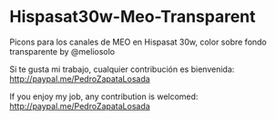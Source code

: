 # Hispasat30w-Meo-Transparent
Picons para los canales de MEO en Hispasat 30w, color sobre fondo transparente by @meliosolo

Si te gusta mi trabajo, cualquier contribución es bienvenida: http://paypal.me/PedroZapataLosada

If you enjoy my job, any contribution is welcomed: http://paypal.me/PedroZapataLosada
